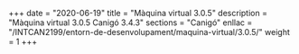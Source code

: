 +++
date        = "2020-06-19"
title       = "Màquina virtual 3.0.5"
description = "Màquina virtual 3.0.5 Canigó 3.4.3"
sections    = "Canigó"
enllac		= "/INTCAN2199/entorn-de-desenvolupament/maquina-virtual/3.0.5/"
weight		= 1
+++
